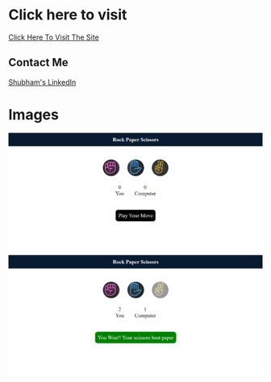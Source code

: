 # Click here to visit
[Click Here To Visit The Site](https://shubhamsingh-04.github.io/Rock-Paper-Scissor/)

## Contact Me

[Shubham's LinkedIn](https://www.linkedin.com/in/shubhamsingh3804?lipi=urn%3Ali%3Apage%3Ad_flagship3_profile_view_base_contact_details%3BFyVoDVYQRuWl54qsWTSBgg%3D%3D)

# Images
![alt text](./readme-img/image.png)
![alt text](./readme-img/image-1.png)